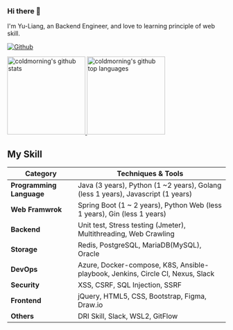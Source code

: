 ### Hi there 👋

I'm Yu-Liang, an Backend Engineer, and love to learning  principle of web skill.

[![Github](https://img.shields.io/github/followers/coldmorning?label=Follow&style=social)](https://github.com/RainrainWu)


<a href="https://github.com/coldmorning">
  <img height="180em" src="https://github-readme-stats.vercel.app/api?username=coldmorning&show_icons=true&bg_color=30,c24222,181fc9&title_color=fff&text_color=fff&icon_color=fff" alt="coldmorning's github stats" />
  <img height="180em" src="https://github-readme-stats.vercel.app/api/top-langs/?username=coldmorning&theme=algolia&layout=compact&exclude_repo=gitbook-docs&hide=javascript,html,jupyter%20notebook" alt="coldmorning's github top languages" />
</a>

## My Skill



| Category | Techniques & Tools |
| - | - |
| **Programming Language** | Java (3 years), Python (1 ~2 years), Golang (less 1 years), Javascript (1 years)  | 
| **Web Framwrok** | Spring Boot  (1 ~ 2 years), Python Web  (less 1 years), Gin  (less 1 years)
| **Backend** | Unit test, Stress testing (Jmeter), Multithreading, Web Crawling|
| **Storage** | Redis, PostgreSQL, MariaDB(MySQL), Oracle |
| **DevOps** | Azure, Docker-compose, K8S, Ansible-playbook, Jenkins, Circle CI, Nexus, Slack |
| **Security** | XSS, CSRF, SQL Injection, SSRF |
| **Frontend** | jQuery, HTML5, CSS, Bootstrap, Figma, Draw.io|
| **Others** | DRI Skill, Slack, WSL2, GitFlow |
